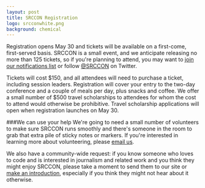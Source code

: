 ```yaml
---
layout: post
title: SRCCON Registration
logo: srcconwhite.png
background: chemical
---
```

<p class="bodybig">Registration opens May 30 and tickets will be available on a first-come, first-served basis. SRCCON is a small event, and we anticipate releasing no more than 125 tickets, so if you're planning to attend, you may want to <a href="https://source.opennews.org/en-US/subscribe/">join our notifications list</a> or follow <a href="http://www.twitter.com/srccon">@SRCCON</a> on Twitter.</p>

Tickets will cost $150, and all attendees will need to purchase a ticket, including session leaders. Registration will cover your entry to the two-day conference and a couple of meals per day, plus snacks and coffee. We offer a small number of $500 travel scholarships to attendees for whom the cost to attend would otherwise be prohibitive. Travel scholarship applications will open when registration launches on May 30.

###We can use your help
We're going to need a small number of volunteers to make sure SRCCON runs smoothly and there's someone in the room to grab that extra pile of sticky notes or markers. If you're interested in learning more about volunteering, please [email us](mailto:source@mozillafoundation.org).

We also have a community-wide request: if you know someone who loves to code and is interested in journalism and related work and you think they might enjoy SRCCON, please take a moment to send them to our site or [make an introduction](mailto:source@mozillafoundation.org), especially if you think they might not hear about it otherwise.
